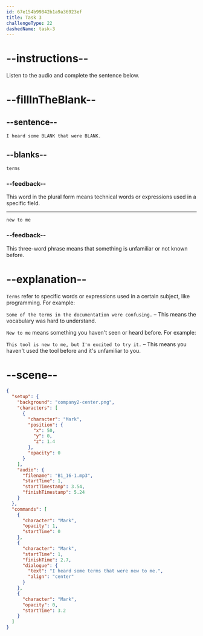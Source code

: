 ```yaml
---
id: 67e154b99842b1a9a36923ef
title: Task 3
challengeType: 22
dashedName: task-3
---
```


<!-- (Audio) Mark: I heard some terms that were new to me. -->

# --instructions--

Listen to the audio and complete the sentence below.

# --fillInTheBlank--

## --sentence--

`I heard some BLANK that were BLANK.`

## --blanks--

`terms`

### --feedback--

This word in the plural form means technical words or expressions used in a specific field.

---

`new to me`

### --feedback--

This three-word phrase means that something is unfamiliar or not known before.

# --explanation--

`Terms` refer to specific words or expressions used in a certain subject, like programming. For example:

`Some of the terms in the documentation were confusing.` – This means the vocabulary was hard to understand.

`New to me` means something you haven't seen or heard before. For example:

`This tool is new to me, but I'm excited to try it.` – This means you haven't used the tool before and it's unfamiliar to you.

# --scene--

```json
{
  "setup": {
    "background": "company2-center.png",
    "characters": [
      {
        "character": "Mark",
        "position": {
          "x": 50,
          "y": 0,
          "z": 1.4
        },
        "opacity": 0
      }
    ],
    "audio": {
      "filename": "B1_16-1.mp3",
      "startTime": 1,
      "startTimestamp": 3.54,
      "finishTimestamp": 5.24
    }
  },
  "commands": [
    {
      "character": "Mark",
      "opacity": 1,
      "startTime": 0
    },
    {
      "character": "Mark",
      "startTime": 1,
      "finishTime": 2.7,
      "dialogue": {
        "text": "I heard some terms that were new to me.",
        "align": "center"
      }
    },
    {
      "character": "Mark",
      "opacity": 0,
      "startTime": 3.2
    }
  ]
}
```
